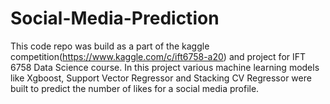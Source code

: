 # Social-Media-Prediction

This code repo was build as a part of the kaggle competition(https://www.kaggle.com/c/ift6758-a20) and project for IFT 6758 Data Science course. In this project various machine learning models like Xgboost, Support Vector Regressor and Stacking CV Regressor were built to predict the number of likes for a social media profile.
